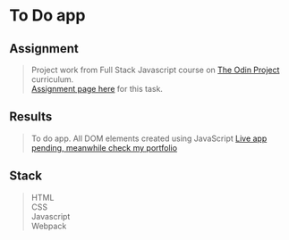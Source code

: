 # To Do app

## Assignment

> Project work from Full Stack Javascript course on [The Odin Project](https://www.theodinproject.com) curriculum.  
> [Assignment page here](https://www.theodinproject.com/paths/full-stack-javascript/courses/javascript/lessons/todo-list) for this task.

## Results

> To do app. All DOM elements created using JavaScript [Live app pending, meanwhile check my portfolio](https://davli.netlify.app)

## Stack

> HTML  
> CSS  
> Javascript  
> Webpack
